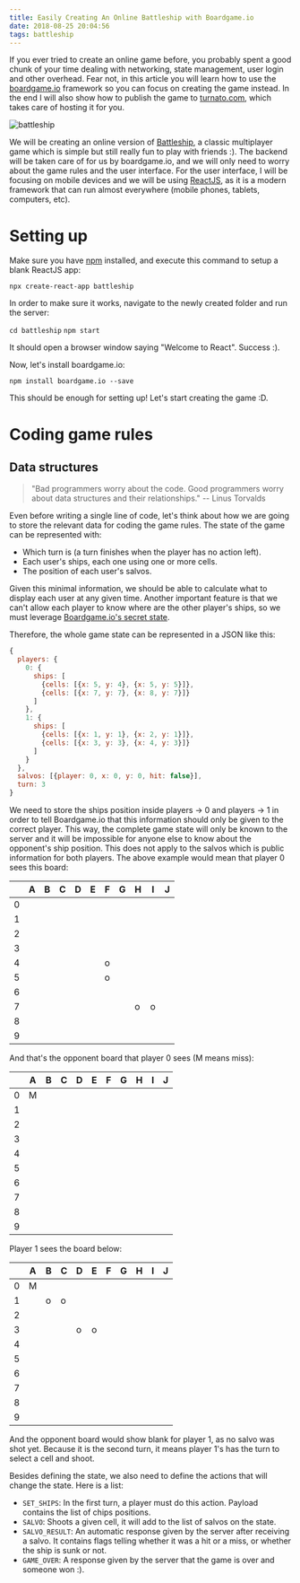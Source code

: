 ```yaml
---
title: Easily Creating An Online Battleship with Boardgame.io
date: 2018-08-25 20:04:56
tags: battleship
---
```


If you ever tried to create an online game before, you probably spent a good chunk of your time dealing with networking, state management, user login and other overhead. Fear not, in this article you will learn how to use the [boardgame.io](http://boardgame.io) framework so you can focus on creating the game instead. In the end I will also show how to publish the game to [turnato.com](https://turnato.com), which takes care of hosting it for you.

![battleship](https://upload.wikimedia.org/wikipedia/commons/c/c9/Flickr_-_Official_U.S._Navy_Imagery_-_Sailors_play_%22Battleship%22_aboard_a_carrier..jpg)

We will be creating an online version of [Battleship](https://en.wikipedia.org/wiki/Battleship_%28game%29), a classic multiplayer game which is simple but still really fun to play with friends :). The backend will be taken care of for us by boardgame.io, and we will only need to worry about the game rules and the user interface. For the user interface, I will be focusing on mobile devices and we will be using [ReactJS](https://reactjs.org/), as it is a modern framework that can run almost everywhere (mobile phones, tablets, computers, etc).


# Setting up

Make sure you have [npm](https://www.npmjs.com/) installed, and execute this command to setup a blank ReactJS app:

``npx create-react-app battleship``

In order to make sure it works, navigate to the newly created folder and run the server:

``cd battleship``
``npm start``

It should open a browser window saying "Welcome to React". Success :).

Now, let's install boardgame.io:

``npm install boardgame.io --save``

This should be enough for setting up! Let's start creating the game :D.

# Coding game rules

## Data structures

> "Bad programmers worry about the code. Good programmers worry about data structures and their relationships." -- Linus Torvalds

Even before writing a single line of code, let's think about how we are going to store the relevant data for coding the game rules. The state of the game can be represented with:

- Which turn is (a turn finishes when the player has no action left).
- Each user's ships, each one using one or more cells.
- The position of each user's salvos.

Given this minimal information, we should be able to calculate what to display each user at any given time. Another important feature is that we can't allow each player to know where are the other player's ships, so we must leverage [Boardgame.io's secret state](http://boardgame.io/#/secret-state). 

Therefore, the whole game state can be represented in a JSON like this:
```javascript
{
  players: {
    0: {
      ships: [
        {cells: [{x: 5, y: 4}, {x: 5, y: 5}]},
        {cells: [{x: 7, y: 7}, {x: 8, y: 7}]}
      ]
    },
    1: {
      ships: [
        {cells: [{x: 1, y: 1}, {x: 2, y: 1}]},
        {cells: [{x: 3, y: 3}, {x: 4, y: 3}]}
      ]
    }
  },
  salvos: [{player: 0, x: 0, y: 0, hit: false}],
  turn: 3 
}
```
We need to store the ships position inside players -> 0 and players -> 1 in order to tell Boardgame.io that this information should only be given to the correct player. This way, the complete game state will only be known to the server and it will be impossible for anyone else to know about the opponent's ship position. This does not apply to the salvos which is public information for both players.
The above example would mean that player 0 sees this board:

|   | A | B | C | D | E | F | G | H | I | J |
| - | - | - | - | - | - | - | - | - | - | - |
| 0 |   |   |   |   |   |   |   |   |   |   |
| 1 |   |   |   |   |   |   |   |   |   |   |
| 2 |   |   |   |   |   |   |   |   |   |   |
| 3 |   |   |   |   |   |   |   |   |   |   |
| 4 |   |   |   |   |   | o |   |   |   |   |
| 5 |   |   |   |   |   | o |   |   |   |   |
| 6 |   |   |   |   |   |   |   |   |   |   |
| 7 |   |   |   |   |   |   |   | o | o |   |
| 8 |   |   |   |   |   |   |   |   |   |   |
| 9 |   |   |   |   |   |   |   |   |   |   | |

And that's the opponent board that player 0 sees (M means miss):

|   | A | B | C | D | E | F | G | H | I | J |
| - | - | - | - | - | - | - | - | - | - | - |
| 0 | M |   |   |   |   |   |   |   |   |   |
| 1 |   |   |   |   |   |   |   |   |   |   |
| 2 |   |   |   |   |   |   |   |   |   |   |
| 3 |   |   |   |   |   |   |   |   |   |   |
| 4 |   |   |   |   |   |   |   |   |   |   |
| 5 |   |   |   |   |   |   |   |   |   |   |
| 6 |   |   |   |   |   |   |   |   |   |   |
| 7 |   |   |   |   |   |   |   |   |   |   |
| 8 |   |   |   |   |   |   |   |   |   |   |
| 9 |   |   |   |   |   |   |   |   |   |   | |

Player 1 sees the board below:

|   | A | B | C | D | E | F | G | H | I | J |
| - | - | - | - | - | - | - | - | - | - | - |
| 0 | M |   |   |   |   |   |   |   |   |   |
| 1 |   | o | o |   |   |   |   |   |   |   |
| 2 |   |   |   |   |   |   |   |   |   |   |
| 3 |   |   |   | o | o |   |   |   |   |   |
| 4 |   |   |   |   |   |   |   |   |   |   |
| 5 |   |   |   |   |   |   |   |   |   |   |
| 6 |   |   |   |   |   |   |   |   |   |   |
| 7 |   |   |   |   |   |   |   |   |   |   |
| 8 |   |   |   |   |   |   |   |   |   |   |
| 9 |   |   |   |   |   |   |   |   |   |   | |

And the opponent board would show blank for player 1, as no salvo was shot yet. Because it is the second turn, it means player 1's has the turn to select a cell and shoot.

Besides defining the state, we also need to define the actions that will change the state. Here is a list:
- ``SET_SHIPS``: In the first turn, a player must do this action.  Payload contains the list of chips positions.
- ``SALVO``: Shoots a given cell, it will add to the list of salvos on the state.
- ``SALVO_RESULT``: An automatic response given by the server after receiving a salvo. It contains flags telling whether it was a hit or a miss, or whether the ship is sunk or not.
- ``GAME_OVER``: A response given by the server that the game is over and someone won :). 
